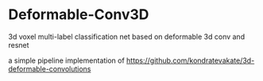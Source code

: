 # Deformable-Conv3D
3d voxel multi-label classification net based on deformable 3d conv and resnet

a simple pipeline implementation of <https://github.com/kondratevakate/3d-deformable-convolutions>